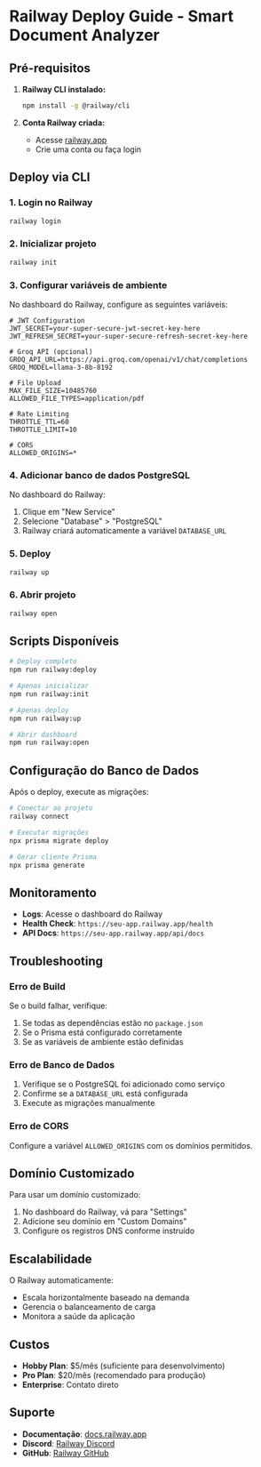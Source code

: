 # Railway Deploy Guide - Smart Document Analyzer

## Pré-requisitos

1. **Railway CLI instalado:**
   ```bash
   npm install -g @railway/cli
   ```

2. **Conta Railway criada:**
   - Acesse [railway.app](https://railway.app)
   - Crie uma conta ou faça login

## Deploy via CLI

### 1. Login no Railway
```bash
railway login
```

### 2. Inicializar projeto
```bash
railway init
```

### 3. Configurar variáveis de ambiente
No dashboard do Railway, configure as seguintes variáveis:

```env
# JWT Configuration
JWT_SECRET=your-super-secure-jwt-secret-key-here
JWT_REFRESH_SECRET=your-super-secure-refresh-secret-key-here

# Groq API (opcional)
GROQ_API_URL=https://api.groq.com/openai/v1/chat/completions
GROQ_MODEL=llama-3-8b-8192

# File Upload
MAX_FILE_SIZE=10485760
ALLOWED_FILE_TYPES=application/pdf

# Rate Limiting
THROTTLE_TTL=60
THROTTLE_LIMIT=10

# CORS
ALLOWED_ORIGINS=*
```

### 4. Adicionar banco de dados PostgreSQL
No dashboard do Railway:
1. Clique em "New Service"
2. Selecione "Database" > "PostgreSQL"
3. Railway criará automaticamente a variável `DATABASE_URL`

### 5. Deploy
```bash
railway up
```

### 6. Abrir projeto
```bash
railway open
```

## Scripts Disponíveis

```bash
# Deploy completo
npm run railway:deploy

# Apenas inicializar
npm run railway:init

# Apenas deploy
npm run railway:up

# Abrir dashboard
npm run railway:open
```

## Configuração do Banco de Dados

Após o deploy, execute as migrações:

```bash
# Conectar ao projeto
railway connect

# Executar migrações
npx prisma migrate deploy

# Gerar cliente Prisma
npx prisma generate
```

## Monitoramento

- **Logs**: Acesse o dashboard do Railway
- **Health Check**: `https://seu-app.railway.app/health`
- **API Docs**: `https://seu-app.railway.app/api/docs`

## Troubleshooting

### Erro de Build
Se o build falhar, verifique:
1. Se todas as dependências estão no `package.json`
2. Se o Prisma está configurado corretamente
3. Se as variáveis de ambiente estão definidas

### Erro de Banco de Dados
1. Verifique se o PostgreSQL foi adicionado como serviço
2. Confirme se a `DATABASE_URL` está configurada
3. Execute as migrações manualmente

### Erro de CORS
Configure a variável `ALLOWED_ORIGINS` com os domínios permitidos.

## Domínio Customizado

Para usar um domínio customizado:
1. No dashboard do Railway, vá para "Settings"
2. Adicione seu domínio em "Custom Domains"
3. Configure os registros DNS conforme instruído

## Escalabilidade

O Railway automaticamente:
- Escala horizontalmente baseado na demanda
- Gerencia o balanceamento de carga
- Monitora a saúde da aplicação

## Custos

- **Hobby Plan**: $5/mês (suficiente para desenvolvimento)
- **Pro Plan**: $20/mês (recomendado para produção)
- **Enterprise**: Contato direto

## Suporte

- **Documentação**: [docs.railway.app](https://docs.railway.app)
- **Discord**: [Railway Discord](https://discord.gg/railway)
- **GitHub**: [Railway GitHub](https://github.com/railwayapp)
